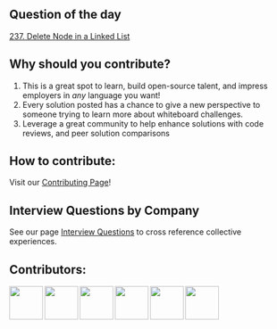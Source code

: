 ## Question of the day

[237. Delete Node in a Linked List](https://leetcode.com/problems/delete-node-in-a-linked-list/)

## Why should you contribute?
1. This is a great spot to learn, build open-source talent, and impress employers in *any* language you want!
2. Every solution posted has a chance to give a new perspective to someone trying to learn more about whiteboard challenges.
3. Leverage a great community to help enhance solutions with code reviews, and peer solution comparisons 

## How to contribute:
Visit our [Contributing Page](https://github.com/bchadwic/BoardMasters-Question-Of-The-Day/blob/main/CONTRIBUTING.md)!

## Interview Questions by Company
See our page [Interview Questions](https://github.com/bchadwic/BoardMasters-Question-Of-The-Day/blob/main/INTERVIEW_QUESTIONS.md#interview-questions) 
to cross reference collective experiences.

## Contributors:
<a href="https://github.com/bchadwic"><img src="https://github.com/bchadwic.png" width="60" align="left"></a>
<a href="https://github.com/hjmonatt"><img src="https://github.com/hjmonatt.png" width="60" align="left"></a>
<a href="https://github.com/riveraryan"><img src="https://github.com/riveraryan.png" width="60" align="left"></a>
<a href="https://github.com/coltoy"><img src="https://github.com/coltoy.png" width="60" align="left"></a>
<a href="https://github.com/jcigama"><img src="https://github.com/jcigama.png" width="60" align="left"></a>
<a href="https://github.com/NorthDecoder"><img src="https://github.com/NorthDecoder.png" width="60" align="left"></a>
